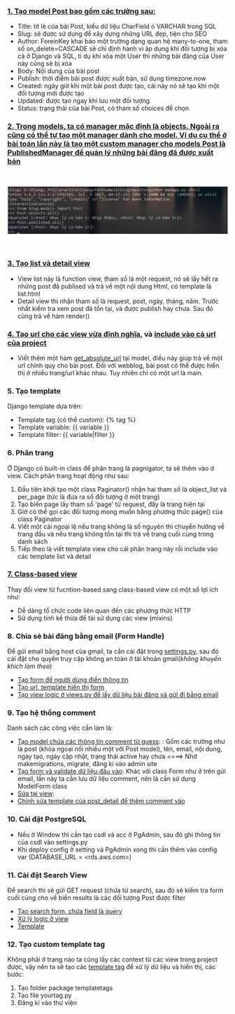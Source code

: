### [1. Tạo model Post bao gồm các trường sau:](https://github.com/tangoc2712/blogApp/blob/main/blog/models.py#L13-L43)

-   Title: tít lè của bài Post, kiểu dữ liệu CharField ó VARCHAR trong SQL
-   Slug: sẽ được sử dụng để xây dựng những URL đẹp, tiện cho SEO
-   Author: ForeinKey khai báo một trường dạng quan hệ many-to-one, tham số on_delete=CASCADE sẽ chỉ định hành vi áp dụng khi đối tượng bị xóa cả ở Django và SQL, tỉ dụ khí xóa một User thì những bài đăng của User này cũng sẽ bị xóa
-   Body: Nội dung của bài post
-   Publish: thời điểm bài post được xuất bản, sử dụng timezone.now
-   Created: ngày giờ khi một bài post được tạo, cái này nó sẽ tạo khi một đối tượng mới được tạo
-   Updated: được tạo ngay khi lưu một đối tượng
-   Status: trạng thái của bài Post, có tham số choices để chọn
    <br>

### [2. Trong models, ta có manager mặc định là objects. Ngoài ra cũng có thể tự tạo một manager dành cho model. Ví dụ cụ thể ở bài toán lần này là tạo một custom manager cho models Post là PublishedManager để quản lý những bài đăng đã được xuất bản](https://github.com/tangoc2712/blogApp/blob/main/blog/models.py#L8-L10)

<br>
	
![alt text](https://github.com/tangoc2712/blogApp/blob/main/image/Screenshot%202022-02-25%20183916.png?raw=true)

<br>

### [3. Tạo list và detail view](https://github.com/tangoc2712/blogApp/blob/main/blog/views.py#L7-L500)

-   View list này là function view, tham số là một request, nó sẽ lấy hết ra những post đã publised và trả về một nội dung Html, có template là list.html
-   Detail view thì nhận tham số là request, post, ngày, tháng, năm. Trước nhất kiểm tra xem post đã tồn tại, và được publish hay chưa. Sau đó cũng trả về hàm render()
    <br>

### [4. Tạo url cho các view vừa định nghĩa](https://github.com/tangoc2712/blogApp/blob/main/blog/urls.py#L4-L20), và [include vào cả url của project](https://github.com/tangoc2712/blogApp/blob/main/mysite/urls.py#L20)

-   Viết thêm một hàm [get_absolute_url](https://github.com/tangoc2712/blogApp/blob/19dd345152578859abdfbe2bd248322413048e6d/blog/models.py#L39-L43) tại model, điều này giúp trả về một url chính quy cho bài post. Đối với webblog, bài post có thể được hiển thị ở nhiều trang/url khác nhau. Tuy nhiên chỉ có một url là main.

### 5. Tạo template

Django template dựa trên:

-   Template tag (có thể custom): {% tag %}
-   Template variable: {{ variable }}
-   Template filter: {{ variable|filter }}

### 6. Phân trang

Ở Django có built-in class để phân trang là pagnigator, ta sẽ thêm vào ở view. Cách phân trang hoạt động như sau:

1. Đầu tiên khởi tạo một class Paginator() nhận hai tham số là object_list và per_page (tức là đưa ra số đối tượng ở một trang)
2. Tạo biến page lấy tham số 'page' từ request, đây là trang hiện tại
3. Giờ có thể gọi các đối tượng mong muốn bằng phương thức page() của class Paginator
4. Viết một cái ngoại lệ nếu trang không là số nguyên thì chuyển hướng về trang đầu và nếu trang không tồn tại thì trả về trang cuối cùng trong danh sách
5. Tiếp theo là viết template view cho cái phân trang này rồi include vào các template list và detail

### [7. Class-based view](https://github.com/tangoc2712/blogApp/blob/main/blog/views.py#L13-L17)

Thay đổi view từ fucntion-based sang class-based view có một số lợi ích như:

-   Dễ dàng tổ chức code liên quan đến các phương thức HTTP
-   Sử dụng tính kế thừa để tái sử dụng các view (mixins)

### 8. Chia sẻ bài đăng bằng email (Form Handle)

Để gửi email bằng host của gmail, ta cần cài đặt trong [settings.py](https://github.com/tangoc2712/blogApp/blob/main/mysite/settings.py#L85-L90), sau đó cài đặt cho quyền truy cập không an toàn ở tài khoản gmail(_không khuyến khích làm theo_)

-   [Tạo form để người dùng điền thông tin](https://github.com/tangoc2712/blogApp/blob/main/blog/forms.py)
-   [Tạo url, template hiển thị form](https://github.com/tangoc2712/blogApp/blob/main/blog/templates/blog/post/share.html)
-   [Tạo view logic ở views.py để lấy dữ liệu bài đăng và gửi đi bằng email](https://github.com/tangoc2712/blogApp/blob/main/blog/views.py#L60-L90)

### 9. Tạo hệ thống comment

Danh sách các công việc cần làm là:

-   [Tạo model chứa các thông tin comment từ guess](https://github.com/tangoc2712/blogApp/blob/main/blog/models.py#L46-L59): : Gồm các trường như là post (khóa ngoại nối nhiều một với Post model), tên, email, nội dung, ngày tạo, ngày cập nhật, trạng thái active hay chưa ====> Nhớ makemigrations, migrate, đăng kí vào admin site
-   [Tạo form và validate dữ liệu đầu vào](https://github.com/tangoc2712/blogApp/blob/main/blog/forms.py#L12-L15): Khác với class Form như ở trên gửi email, lần này ta cần lưu dữ liệu comment, nên là cần sử dụng ModelForm class
-   [Sửa tại view](https://github.com/tangoc2712/blogApp/blob/main/blog/views.py#L65-L81):
-   [Chỉnh sửa template của post_detail để thêm comment vào](https://github.com/tangoc2712/blogApp/blob/main/blog/templates/blog/post/detail.html#L27-L38)

### 10. Cài đặt PostgreSQL

-   Nếu ở Window thì cần tạo csdl và acc ở PgAdmin, sau đó ghi thông tin của csdl vào settings.py
-   Khi deploy config ở setting và PgAdmin xong thì cần thêm vào config var (DATABASE_URL = <rds.aws.com>)

### 11. Cài đặt Search View

Để search thì sẽ gửi GET request (chứa từ search), sau đó sẽ kiểm tra form cuối cùng cho về biến results là các đối tượng Post được filter

-   [Tạo search form, chứa field là query]()
-   [Xử lý logic ở view]()
-   [Template]()

### 12. Tạo custom template tag

Không phải ở trang nào ta cũng lấy các context từ các view trong project được, vậy nên ta sẽ tạo các [template tag](https://docs.djangoproject.com/en/4.0/howto/custom-template-tags/) để xử lý dữ liệu và hiển thị, các bước:

1. Tạo folder package templatetags
2. Tạo file yourtag.py
3. Đăng kí vào thư viện
